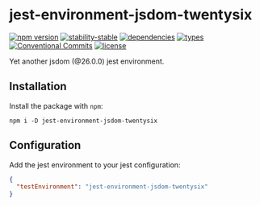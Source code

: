 # jest-environment-jsdom-twentysix
[![npm version](https://img.shields.io/npm/v/jest-environment-jsdom-twentysix)](https://www.npmjs.com/package/jest-environment-jsdom-twentysix)
[![stability-stable](https://img.shields.io/badge/stability-stable-green.svg)](https://www.npmjs.com/package/jest-environment-jsdom-twentysix)
[![dependencies](https://img.shields.io/librariesio/release/npm/jest-environment-jsdom-twentysix)](https://github.com/andreibereczki/jest-environment-jsdom-twentysix/blob/main/package.json)
[![types](https://img.shields.io/npm/types/jest-environment-jsdom-twentysix)](https://github.com/microsoft/TypeScript)
[![Conventional Commits](https://img.shields.io/badge/Conventional%20Commits-1.0.0-fa6673.svg)](https://conventionalcommits.org)
[![license](https://img.shields.io/github/license/andreibereczki/jest-environment-jsdom-twentysix)](https://github.com/andreibereczki/jest-environment-jsdom-twentysix/blob/main/LICENSE.md)

Yet another jsdom (@26.0.0) jest environment.

## Installation

Install the package with `npm`:
```shell
npm i -D jest-environment-jsdom-twentysix
```

## Configuration
Add the jest environment to your jest configuration:

```json
{
  "testEnvironment": "jest-environment-jsdom-twentysix"
}
```
